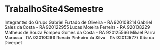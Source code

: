 # TrabalhoSite4Semestre
Integrantes do Grupo  Gabriel Furtado de Oliveira - RA 920108214 Gabriel Sales da Costa - RA 920122955 Lucas Moreira Ferreira - RA 920108229 Matheus de Souza Pompeu Gomes da Costa - RA 920125566 Mikael Parra Marassa - RA 920101286 Renato Pinheiro da Silva - RA 920125775  Site da Diverpet
